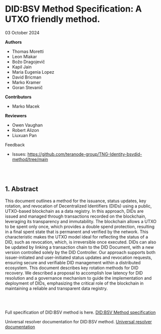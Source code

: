 # DID:BSV Method Specification: A UTXO friendly method. 
03 October 2024

**Authors**
- Thomas Moretti
- Leon Mlakar
- Božo Dragojevič
- Kapil Jain
- Maria Eugenia Lopez
- David Bricman
- Marko Kramer
- Goran Stevanič

**Contributors**
 - Marko Macek

**Reviewers** 
- Owen Vaughan
- Robert Alizon
- Liuxuan Pan

Feedback 
- Issues: https://github.com/teranode-group/TNG-Identity-bsvdid-method/tree/main

<br> 
<br> 

## 1. Abstract
This document outlines a method for the issuance, status updates, key rotation, and revocation of Decentralized Identifiers (DIDs) using a public, UTXO-based blockchain as a data registry. In this approach, DIDs are issued and managed through transactions recorded on the blockchain, leveraging its transparency and immutability. The blockchain allows a UTXO to be spent only once, which provides a double spend protection, resulting in a final spent state that is permanent and verified by the network. This characteristic makes the UTXO model ideal for reflecting the status of a DID, such as revocation, which, is irreversible once executed. DIDs can also be updated by linking a transaction chain to the DID Document, with a new version controlled solely by the DID Controller. Our approach supports both issuer-initiated and user-initiated status updates and revocation requests, ensuring secure and verifiable DID management within a distributed ecosystem. This document describes key rotation methods for DID recovery. We described a proposal to accomplish low latency for DID resolution and a governance mechanism to guide the implementation and deployment of DIDs, emphasizing the critical role of the blockchain in maintaining a reliable and transparent data registry. 

<br>
<br>

Full specification of DID:BSV method is here. [DID:BSV Method specification](https://docs.teranode.group/tng-identity-documentation/did/bsv-did-method-specifications/method-specification.-a-utxo-friendly-method) 

Universal resolver documentation for DID:BSV method. [Universal resolver documentation](https://docs.teranode.group/tng-identity-documentation/did/bsv-did-universal-resolver)

 
 






